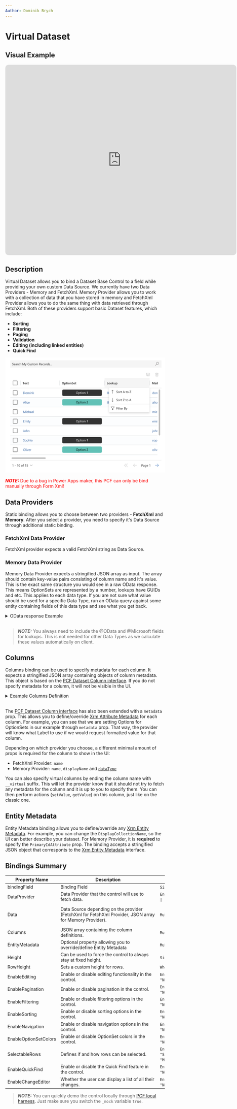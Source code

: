 ```yaml
---
Author: Dominik Brych
---
```

# Virtual Dataset

## Visual Example

<iframe style="border: 0px solid rgba(0, 0, 0, 1);   border-radius: 10px;" width="730" height="600" src="https://embed.figma.com/proto/CIf7LPbQa9gZTMTiH1e07g/NETWORG-Web-UI-Master?page-id=3654%3A12560&node-id=3654-16688&viewport=136%2C185%2C0.19&scaling=scale-down&content-scaling=fixed&starting-point-node-id=3654%3A16688&embed-host=share" allowfullscreen></iframe>

## Description

Virtual Dataset allows you to bind a Dataset Base Control to a field while providing your own custom Data Source. We currently have two Data Providers - Memory and FetchXml. Memory Provider allows you to work with a collection of data that you have stored in memory and FetchXml Provider allows you to do the same thing with data retrieved through FetchXml. Both of these providers support basic Dataset features, which include:

- **Sorting**
- **Filtering**
- **Paging**
- **Validation**
- **Editing (including linked entities)**
- **Quick Find**

![Attachments Grid Displayed On Form](/.attachments/applications/Controls/VirtualDataset/virtualdataset.png)

<span style="color: red"><i><b>NOTE: </b></i>Due to a bug in Power Apps maker, this PCF can only be bind manually through Form Xml!</span>

## Data Providers

Static binding allows you to choose between two providers - **FetchXml** and **Memory**. After you select a provider, you need to specify it's Data Source through additional static binding.

### FetchXml Data Provider

FetchXml provider expects a valid FetchXml string as Data Source.

### Memory Data Provider

Memory Data Provider expects a stringified JSON array as input. The array should contain key-value pairs consisting of column name and it's value. This is the exact same structure you would see in a raw OData response. This means OptionSets are represented by a number, lookups have GUIDs and etc. This applies to each data type. If you are not sure what value should be used for a specific Data Type, run an OData query against some entity containing fields of this data type and see what you get back.

<details>
<summary>OData response Example</summary>
<br />

```json
{
   "@odata.context":"https://devbox-1959.crm4.dynamics.com/api/data/v9.1/$metadata#talxis_fields",
   "value":[
      {
         "@odata.etag":"W/\"4363703\"",
         "talxis_file_name":null,
         "_owninguser_value":"e86450b3-5882-ef11-ac20-000d3abee5ab",
         "talxis_clientextensibilitydatasource":null,
         "talxis_singlelinetext":"Text",
         "talxis_clientextensibilitybindingfield":null,
         "talxis_name":"Batch 1",
         "talxis_dateandtime":"1972-01-15T00:00:00Z",
         "_transactioncurrencyid_value":"13292e9f-7881-ef11-ac21-000d3a2b5e17",
         "talxis_clientextensibilitymetadata":null,
         "exchangerate":1,
         "talxis_currency_base":998472,
         "talxis_singlelineemail":"test@test.cz",
         "versionnumber":4363703,
         "talxis_file":null,
         "talxis_singlelineurl":"https://www.seznam.cz",
         "talxis_image":null,
         "talxis_multiple":"Multiple Text",
         "statecode":0,
         "talxis_image_timestamp":null,
         "talxis_wholeduration":710135,
         "talxis_twooptions":true,
         "_createdonbehalfby_value":null,
         "utcconversiontimezonecode":null,
         "statuscode":1,
         "talxis_multiselectoptionsetcolorful":"742070000,742070001",
         "talxis_fetchxmlbindingfield":null,
         "talxis_memorybindingfield":null,
         "talxis_clientextensibilitycolumns":null,
         "talxis_optionsetcolorful":742070000,
         "modifiedon":"2024-10-12T10:34:53Z",
         "talxis_wholenone":991020,
         "talxis_image_url":null,
         "talxis_fetchxmldata":null,
         "_ownerid_value":"e86450b3-5882-ef11-ac20-000d3abee5ab",
         "talxis_fieldid":"6c9e8489-1086-ef11-ac21-6045bd91c897",
         "_owningteam_value":null,
         "_modifiedonbehalfby_value":null,
         "createdon":"2024-10-09T07:31:46Z",
         "talxis_twooptionscolorful":false,
         "talxis_imageid":null,
         "_owningbusinessunit_value":"551c1778-4881-ef11-ac21-000d3a2b5e17",
         "timezoneruleversionnumber":0,
         "talxis_dateandtimetzi":null,
         "talxis_multiselectoptionset":"742070000,742070001",
         "talxis_fetchxmlcolumns":null,
         "_createdby_value":"e86450b3-5882-ef11-ac20-000d3abee5ab",
         "talxis_fetchxmlentitymetadata":null,
         "talxis_singlelinephone":"123456789",
         "talxis_dateonly":"1968-09-02T00:00:00Z",
         "_talxis_parentfield_value":"ac6aa5c8-4086-ef11-ac21-000d3abee5ab",
         "_modifiedby_value":"e86450b3-5882-ef11-ac20-000d3abee5ab",
         "overriddencreatedon":null,
         "importsequencenumber":null,
         "talxis_decimal":2000000,
         "talxis_currency":998472,
         "talxis_memorydata":null,
         "talxis_optionset":742070000,
         "talxis_memorycolumns":null,
         "talxis_memoryentitymetadata":null
      }
   ]
}
```
</details>

<br />

> **_NOTE:_**  You always need to include the @OData and @Microsoft fields for lookups. This is not needed for other Data Types as we calculate these values automatically on client.

## Columns

Columns binding can be used to specify metadata for each column. It expects a stringified JSON array containing objects of column metadata. This object is based on the [PCF Dataset Column interface](https://learn.microsoft.com/en-us/power-apps/developer/component-framework/reference/column). If you do not specify metadata for a column, it will not be visible in the UI.


<details>
<summary>Example Columns Definition</summary>

```json
[
  {
    "name": "datetime",
    "alias": "datetime",
    "dataType": "DateAndTime.DateAndTime",
    "displayName": "Date Time",
    "order": 0,
    "visualSizeFactor": 300
  },
  {
    "name": "mail",
    "alias": "mail",
    "dataType": "SingleLine.Email",
    "displayName": "Mail",
    "order": 1,
    "visualSizeFactor": 300,
    "metadata": {
      "IsValidForUpdate": true
    }
  },
  {
    "name": "lookup",
    "alias": "lookup",
    "dataType": "Lookup.Simple",
    "displayName": "Lookup",
    "order": 2,
    "visualSizeFactor": 300,
    "metadata": {
      "Targets": ["customLookup"]
    }
  },
  {
    "name": "optionset",
    "alias": "optionset",
    "dataType": "OptionSet",
    "displayName": "OptionSet",
    "order": 3,
    "visualSizeFactor": 300,
    "metadata": {
      "OptionSet": [
        {
          "Color": "red",
          "Label": "Option 1",
          "Value": 1
        },
        {
          "Color": "blue",
          "Label": "Option 2",
          "Value": 2
        }
      ]
    }
  }
]
```
</details>
<br />

The [PCF Dataset Column interface](https://learn.microsoft.com/en-us/power-apps/developer/component-framework/reference/column) has also been extended with a `metadata` prop. This allows you to define/override [Xrm Attribute Metadata](https://learn.microsoft.com/en-us/power-apps/developer/data-platform/webapi/reference/attributemetadata?view=dataverse-latest) for each column. For example, you can see that we are setting Options for OptionSets in our example through `metadata` prop. That way, the provider will know what Label to use if we would request formatted value for that column.

Depending on which provider you choose, a different minimal amount of props is required for the column to show in the UI:

- FetchXml Provider: `name`
- Memory Provider: `name`, `displayName` and [`dataType`](https://learn.microsoft.com/en-us/power-apps/developer/component-framework/manifest-schema-reference/type)

You can also specify virtual columns by ending the column name with `__virtual` suffix. This will let the provider know that it should not try to fetch any metadata for the column and it is up to you to specify them. You can then perform actions (`setValue`, `getValue`) on this column, just like on the classic one.

## Entity Metadata

Entity Metadata binding allows you to define/override any [Xrm Entity Metadata](https://learn.microsoft.com/en-us/dotnet/api/microsoft.xrm.sdk.metadata.entitymetadata?view=dataverse-sdk-latest). For example, you can change the `DisplayCollectionName`, so the UI can better describe your dataset. For Memory Provider, it is **required** to specify the `PrimaryIdAttribute` prop. The binding accepts a stringified JSON object that corresponts to the [Xrm Entity Metadata](https://learn.microsoft.com/en-us/dotnet/api/microsoft.xrm.sdk.metadata.entitymetadata?view=dataverse-sdk-latest) interface.

## Bindings Summary

<table>
  <thead>
    <tr>
      <th>Property Name</th>
      <th>Description</th>
      <th>Of Type</th>
      <th>Input</th>
      <th>Output</th>
      <th>Usage</th>
      <th>Required</th>
    </tr>
  </thead>
  <tbody>
    <tr>
      <td>bindingField</td>
      <td><span style="width: 300px; display: block">Binding Field</span></td>
      <td><code>SingleLine.Text</code></td>
      <td><code>N/A</code></td>
      <td><code>N/A</code></td>
      <td><code>bound</code></td>
      <td><code>true</code></td>
    </tr>
    <tr>
      <td>DataProvider</td>
      <td>Data Provider that the control will use to fetch data.</td>
      <td><code>Enum ("Memory" | "FetchXml")</code></td>
      <td><code>"FetchXml"</code></td>
      <td><code>N/A</code></td>
      <td><code>input</code></td>
      <td><code>true</code></td>
    </tr>
     <tr>
      <td>Data</td>
      <td>Data Source depending on the provider (FetchXml for FetchXml Provider, JSON array for Memory Provider).</td>
      <td><code>Multiple</code></td>
      <td><code>"&lt;fetch&gt;&lt;entity name=&quot;account&quot;&gt;&lt;attribute name=&quot;name&quot;/&gt;&lt;/entity&gt;&lt;/fetch&gt;"</code></td>
      <td><code>N/A</code></td>
      <td><code>input</code></td>
      <td><code>true</code></td>
    </tr>
    <tr>
      <td>Columns</td>
      <td>JSON array containing the column definitions.</td>
      <td><code>Multiple</code></td>
      <td><code>[{"name": "name", "isHidden": false}]</code></td>
      <td><code>N/A</code></td>
      <td><code>input</code></td>
      <td><code>true</code></td>
    </tr>
    <tr>
      <td>EntityMetadata</td>
      <td>Optional property allowing you to override/define Entity Metadata</td>
      <td><code>Multiple</code></td>
      <td><code>{"DisplayCollectionName": "Custom Collection Name"}</code></td>
      <td><code>N/A</code></td>
      <td><code>input</code></td>
      <td><code>false</code></td>
    </tr>
    <tr>
      <td>Height</td>
      <td>Can be used to force the control to always stay at fixed height.</td>
      <td><code>SingleLine.Text</code></td>
      <td><code>500px</code></td>
      <td><code>N/A</code></td>
      <td><code>input</code></td>
      <td><code>false</code></td>
    </tr>
    <tr>
      <td>RowHeight</td>
      <td>Sets a custom height for rows.</td>
      <td><code>Whole.None</code></td>
      <td><code>42</code></td>
      <td><code>N/A</code></td>
      <td><code>input</code></td>
      <td><code>false</code></td>
    </tr>
    <tr>
      <td>EnableEditing</td>
      <td>Enable or disable editing functionality in the control.</td>
      <td><code>Enum ("Yes" | "No")</code></td>
      <td><code>"Yes"</code></td>
      <td><code>N/A</code></td>
      <td><code>input</code></td>
      <td><code>false</code></td>
    </tr>
    <tr>
      <td>EnablePagination</td>
      <td>Enable or disable pagination in the control.</td>
      <td><code>Enum ("Yes" | "No")</code></td>
      <td><code>"Yes"</code></td>
      <td><code>N/A</code></td>
      <td><code>input</code></td>
      <td><code>false</code></td>
    </tr>
    <tr>
      <td>EnableFiltering</td>
      <td>Enable or disable filtering options in the control.</td>
      <td><code>Enum ("Yes" | "No")</code></td>
      <td><code>"Yes"</code></td>
      <td><code>N/A</code></td>
      <td><code>input</code></td>
      <td><code>false</code></td>
    </tr>
    <tr>
      <td>EnableSorting</td>
      <td>Enable or disable sorting options in the control.</td>
      <td><code>Enum ("Yes" | "No")</code></td>
      <td><code>"Yes"</code></td>
      <td><code>N/A</code></td>
      <td><code>input</code></td>
      <td><code>false</code></td>
    </tr>
    <tr>
      <td>EnableNavigation</td>
      <td>Enable or disable navigation options in the control.</td>
      <td><code>Enum ("Yes" | "No")</code></td>
      <td><code>"Yes"</code></td>
      <td><code>N/A</code></td>
      <td><code>input</code></td>
      <td><code>false</code></td>
    </tr>
    <tr>
      <td>EnableOptionSetColors</td>
      <td>Enable or disable OptionSet colors in the control.</td>
      <td><code>Enum ("Yes" | "No")</code></td>
      <td><code>"No"</code></td>
      <td><code>N/A</code></td>
      <td><code>input</code></td>
      <td><code>false</code></td>
    </tr>
    <tr>
      <td>SelectableRows</td>
      <td>Defines if and how rows can be selected.</td>
      <td><code>Enum ("None" | "Single" | "Multiple")</code></td>
      <td><code>"Single"</code></td>
      <td><code>N/A</code></td>
      <td><code>input</code></td>
      <td><code>false</code></td>
    </tr>
    <tr>
      <td>EnableQuickFind</td>
      <td>Enable or disable the Quick Find feature in the control.</td>
      <td><code>Enum ("Yes" | "No")</code></td>
      <td><code>"No"</code></td>
      <td><code>N/A</code></td>
      <td><code>input</code></td>
      <td><code>false</code></td>
    </tr>
    <tr>
      <td>EnableChangeEditor</td>
      <td>Whether the user can display a list of all their changes.</td>
      <td><code>Enum ("Yes" | "No")</code></td>
      <td><code>"Yes"</code></td>
      <td><code>N/A</code></td>
      <td><code>input</code></td>
      <td><code>false</code></td>
    </tr>
  
  </tbody>
</table>

> **_NOTE:_**  You can quickly demo the control locally through [PCF local harness](https://learn.microsoft.com/en-us/power-apps/developer/component-framework/debugging-custom-controls). Just make sure you switch the `_mock` variable `true`.








